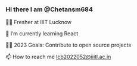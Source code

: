 ### Hi there I am @Chetansm684
👨‍🎓 Fresher at IIIT Lucknow

🌱 I’m currently learning React

👨‍💻 2023 Goals: Contribute to open source projects

📫 How to reach me lcb2022052@iiitl.ac.in
